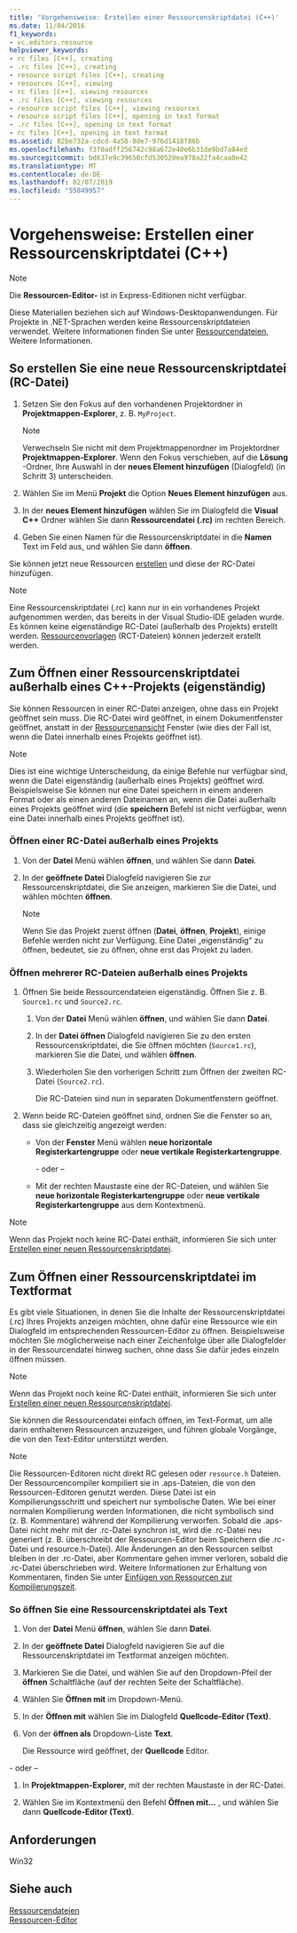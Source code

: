 ```yaml
---
title: 'Vorgehensweise: Erstellen einer Ressourcenskriptdatei (C++)'
ms.date: 11/04/2016
f1_keywords:
- vc.editors.resource
helpviewer_keywords:
- rc files [C++], creating
- .rc files [C++], creating
- resource script files [C++], creating
- resources [C++], viewing
- rc files [C++], viewing resources
- .rc files [C++], viewing resources
- resource script files [C++], viewing resources
- resource script files [C++], opening in text format
- .rc files [C++], opening in text format
- rc files [C++], opening in text format
ms.assetid: 82be732a-cdcd-4a58-8de7-976d1418f86b
ms.openlocfilehash: f3f0adff256742c98a672e40e6b31de9bd7a84ed
ms.sourcegitcommit: bd637e9c39650cfd530520ea978a22fa4caa0e42
ms.translationtype: MT
ms.contentlocale: de-DE
ms.lasthandoff: 02/07/2019
ms.locfileid: "55849957"
---
```

# <a name="how-to-create-a-resource-script-file-c"></a>Vorgehensweise: Erstellen einer Ressourcenskriptdatei (C++)

> [!NOTE]
> Die **Ressourcen-Editor-** ist in Express-Editionen nicht verfügbar.
>
> Diese Materialien beziehen sich auf Windows-Desktopanwendungen. Für Projekte in .NET-Sprachen werden keine Ressourcenskriptdateien verwendet. Weitere Informationen finden Sie unter [Ressourcendateien](../windows/resource-files-visual-studio.md), Weitere Informationen.

## <a name="to-create-a-new-resource-script-rc-file"></a>So erstellen Sie eine neue Ressourcenskriptdatei (RC-Datei)

1. Setzen Sie den Fokus auf den vorhandenen Projektordner in **Projektmappen-Explorer**, z. B. `MyProject`.

   > [!NOTE]
   > Verwechseln Sie nicht mit dem Projektmappenordner im Projektordner **Projektmappen-Explorer**. Wenn den Fokus verschieben, auf die **Lösung** -Ordner, Ihre Auswahl in der **neues Element hinzufügen** (Dialogfeld) (in Schritt 3) unterscheiden.

1. Wählen Sie im Menü **Projekt** die Option **Neues Element hinzufügen** aus.

1. In der **neues Element hinzufügen** wählen Sie im Dialogfeld die **Visual C++** Ordner wählen Sie dann **Ressourcendatei (.rc)** im rechten Bereich.

1. Geben Sie einen Namen für die Ressourcenskriptdatei in die **Namen** Text im Feld aus, und wählen Sie dann **öffnen**.

Sie können jetzt neue Ressourcen [erstellen](../windows/how-to-create-a-resource.md) und diese der RC-Datei hinzufügen.

> [!NOTE]
> Eine Ressourcenskriptdatei (.rc) kann nur in ein vorhandenes Projekt aufgenommen werden, das bereits in der Visual Studio-IDE geladen wurde. Es können keine eigenständige RC-Datei (außerhalb des Projekts) erstellt werden. [Ressourcenvorlagen](../windows/how-to-use-resource-templates.md) (RCT-Dateien) können jederzeit erstellt werden.

## <a name="to-open-a-resource-script-file-outside-of-a-c-project-standalone"></a>Zum Öffnen einer Ressourcenskriptdatei außerhalb eines C++-Projekts (eigenständig)

Sie können Ressourcen in einer RC-Datei anzeigen, ohne dass ein Projekt geöffnet sein muss. Die RC-Datei wird geöffnet, in einem Dokumentfenster geöffnet, anstatt in der [Ressourcenansicht](../windows/resource-view-window.md) Fenster (wie dies der Fall ist, wenn die Datei innerhalb eines Projekts geöffnet ist).

> [!NOTE]
> Dies ist eine wichtige Unterscheidung, da einige Befehle nur verfügbar sind, wenn die Datei eigenständig (außerhalb eines Projekts) geöffnet wird. Beispielsweise Sie können nur eine Datei speichern in einem anderen Format oder als einen anderen Dateinamen an, wenn die Datei außerhalb eines Projekts geöffnet wird (die **speichern** Befehl ist nicht verfügbar, wenn eine Datei innerhalb eines Projekts geöffnet ist).

### <a name="to-open-an-rc-file-outside-a-project"></a>Öffnen einer RC-Datei außerhalb eines Projekts

1. Von der **Datei** Menü wählen **öffnen**, und wählen Sie dann **Datei**.

1. In der **geöffnete Datei** Dialogfeld navigieren Sie zur Ressourcenskriptdatei, die Sie anzeigen, markieren Sie die Datei, und wählen möchten **öffnen**.

   > [!NOTE]
   > Wenn Sie das Projekt zuerst öffnen (**Datei**, **öffnen**, **Projekt**), einige Befehle werden nicht zur Verfügung. Eine Datei „eigenständig“ zu öffnen, bedeutet, sie zu öffnen, ohne erst das Projekt zu laden.

### <a name="to-open-multiple-rc-files-outside-a-project"></a>Öffnen mehrerer RC-Dateien außerhalb eines Projekts

1. Öffnen Sie beide Ressourcendateien eigenständig. Öffnen Sie z. B. `Source1.rc` und `Source2.rc`.

   1. Von der **Datei** Menü wählen **öffnen**, und wählen Sie dann **Datei**.

   1. In der **Datei öffnen** Dialogfeld navigieren Sie zu den ersten Ressourcenskriptdatei, die Sie öffnen möchten (`Source1.rc`), markieren Sie die Datei, und wählen **öffnen**.

   1. Wiederholen Sie den vorherigen Schritt zum Öffnen der zweiten RC-Datei (`Source2.rc`).

       Die RC-Dateien sind nun in separaten Dokumentfenstern geöffnet.

1. Wenn beide RC-Dateien geöffnet sind, ordnen Sie die Fenster so an, dass sie gleichzeitig angezeigt werden:

   - Von der **Fenster** Menü wählen **neue horizontale Registerkartengruppe** oder **neue vertikale Registerkartengruppe**.

       \- oder –

   - Mit der rechten Maustaste eine der RC-Dateien, und wählen Sie **neue horizontale Registerkartengruppe** oder **neue vertikale Registerkartengruppe** aus dem Kontextmenü.

> [!NOTE]
> Wenn das Projekt noch keine RC-Datei enthält, informieren Sie sich unter [Erstellen einer neuen Ressourcenskriptdatei](../windows/how-to-create-a-resource-script-file.md).

## <a name="to-open-a-resource-script-file-in-text-format"></a>Zum Öffnen einer Ressourcenskriptdatei im Textformat

Es gibt viele Situationen, in denen Sie die Inhalte der Ressourcenskriptdatei (.rc) Ihres Projekts anzeigen möchten, ohne dafür eine Ressource wie ein Dialogfeld im entsprechenden Ressourcen-Editor zu öffnen. Beispielsweise möchten Sie möglicherweise nach einer Zeichenfolge über alle Dialogfelder in der Ressourcendatei hinweg suchen, ohne dass Sie dafür jedes einzeln öffnen müssen.

> [!NOTE]
> Wenn das Projekt noch keine RC-Datei enthält, informieren Sie sich unter [Erstellen einer neuen Ressourcenskriptdatei](../windows/how-to-create-a-resource-script-file.md).

Sie können die Ressourcendatei einfach öffnen, im Text-Format, um alle darin enthaltenen Ressourcen anzuzeigen, und führen globale Vorgänge, die von den Text-Editor unterstützt werden.

> [!NOTE]
> Die Ressourcen-Editoren nicht direkt RC gelesen oder `resource.h` Dateien. Der Ressourcencompiler kompiliert sie in .aps-Dateien, die von den Ressourcen-Editoren genutzt werden. Diese Datei ist ein Kompilierungsschritt und speichert nur symbolische Daten. Wie bei einer normalen Kompilierung werden Informationen, die nicht symbolisch sind (z. B. Kommentare) während der Kompilierung verworfen. Sobald die .aps-Datei nicht mehr mit der .rc-Datei synchron ist, wird die .rc-Datei neu generiert (z. B. überschreibt der Ressourcen-Editor beim Speichern die .rc-Datei und resource.h-Datei). Alle Änderungen an den Ressourcen selbst bleiben in der .rc-Datei, aber Kommentare gehen immer verloren, sobald die .rc-Datei überschrieben wird. Weitere Informationen zur Erhaltung von Kommentaren, finden Sie unter [Einfügen von Ressourcen zur Kompilierungszeit](../windows/how-to-include-resources-at-compile-time.md).

### <a name="to-open-a-resource-script-file-as-text"></a>So öffnen Sie eine Ressourcenskriptdatei als Text

1. Von der **Datei** Menü **öffnen**, wählen Sie dann **Datei**.

1. In der **geöffnete Datei** Dialogfeld navigieren Sie auf die Ressourcenskriptdatei im Textformat anzeigen möchten.

1. Markieren Sie die Datei, und wählen Sie auf den Dropdown-Pfeil der **öffnen** Schaltfläche (auf der rechten Seite der Schaltfläche).

1. Wählen Sie **Öffnen mit** im Dropdown-Menü.

1. In der **Öffnen mit** wählen Sie im Dialogfeld **Quellcode-Editor (Text)**.

1. Von der **öffnen als** Dropdown-Liste **Text**.

   Die Ressource wird geöffnet, der **Quellcode** Editor.

\- oder –

1. In **Projektmappen-Explorer**, mit der rechten Maustaste in der RC-Datei.

1. Wählen Sie im Kontextmenü den Befehl **Öffnen mit...** , und wählen Sie dann **Quellcode-Editor (Text)**.

## <a name="requirements"></a>Anforderungen

Win32

## <a name="see-also"></a>Siehe auch

[Ressourcendateien](../windows/resource-files-visual-studio.md)<br/>
[Ressourcen-Editor](../windows/resource-editors.md)